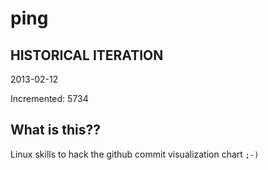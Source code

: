 # ping

## HISTORICAL ITERATION
2013-02-12

Incremented: 5734

## What is this?? 
Linux skills to hack the github commit visualization chart `;-)`
